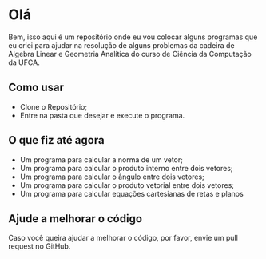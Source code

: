 Olá
=======
Bem, isso aqui é um repositório onde eu vou colocar alguns programas que eu criei para ajudar na resolução de alguns problemas da cadeira de Algebra Linear e Geometria Analítica do curso de Ciência da Computação da UFCA.

Como usar
-----------
- Clone o Repositório;
- Entre na pasta que desejar e execute o programa.

O que fiz até agora
-------------------
- Um programa para calcular a norma de um vetor;
- Um programa para calcular o produto interno entre dois vetores;
- Um programa para calcular o ângulo entre dois vetores;
- Um programa para calcular o produto vetorial entre dois vetores;
- Um programa para calcular equações cartesianas de retas e planos

Ajude a melhorar o código
----------------------------
Caso você queira ajudar a melhorar o código, por favor, envie um pull request no GitHub.